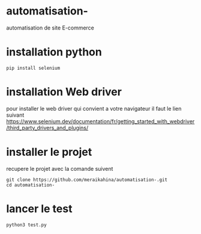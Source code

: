 # automatisation-
automatisation de site E-commerce 

# installation python 


```
pip install selenium
```

# installation Web driver 

 pour installer le web driver qui convient a votre navigateur  il faut le lien suivant 
https://www.selenium.dev/documentation/fr/getting_started_with_webdriver/third_party_drivers_and_plugins/
# installer le projet 
recupere le projet avec la comande suivent 

```
git clone https://github.com/meraikahina/automatisation-.git
cd automatisation-
```
# lancer le test 

```
python3 test.py
```
